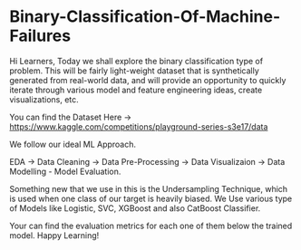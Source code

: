 # Binary-Classification-Of-Machine-Failures

Hi Learners, Today we shall explore the binary classification type of problem.
This will be fairly light-weight dataset that is synthetically generated from real-world data, and will provide an opportunity to quickly iterate through various model and feature engineering ideas, create visualizations, etc.

You can find the Dataset Here -> https://www.kaggle.com/competitions/playground-series-s3e17/data

We follow our ideal ML Approach.

EDA -> Data Cleaning -> Data Pre-Processing -> Data Visualizaion -> Data Modelling - Model Evaluation.

Something new that we use in this is the Undersampling Technique, which is used when one class of our target is heavily biased.
We Use various type of Models like Logistic, SVC, XGBoost and also CatBoost Classifier.

Your can find the evaluation metrics for each one of them below the trained model.
Happy Learning!
